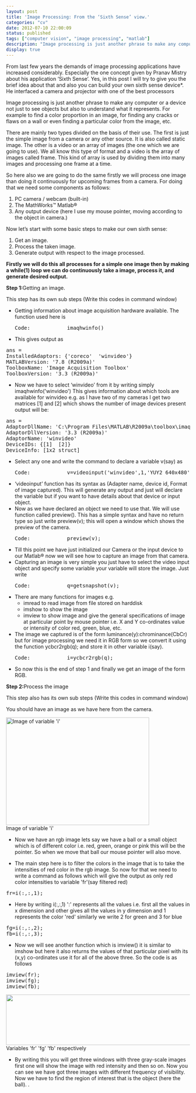 ```yaml
---
layout: post
title: 'Image Processing: From the ‘Sixth Sense’ view.'
categories: "cv"
date: 2012-07-10 22:00:09
status: published
tags: ["computer vision", "image processing", "matlab"]
description: "Image processing is just another phrase to make any computer or a device not just to see objects but also to understand what it represents."
display: true
---
```

From last few years the demands of image processing applications have increased considerably. Especially the one concept given by Pranav Mistry about his application ‘Sixth Sense’. Yes, in this post I will try to give you the brief idea about that and also you can build your own sixth sense device*. He interfaced a camera and projector with one of the best processors

Image processing is just another phrase to make any computer or a device not just to see objects but also to understand what it represents. For example to find a color proportion in an image, for finding any cracks or flaws on a wall or even finding a particular color from the image, etc.

<!--more-->

There are mainly two types divided on the basis of their use. The first is just the simple image from a camera or any other source. It is also called static image. The other is a video or an array of images (the one which we are going to use). We all know this type of format and a video is the array of images called frame. This kind of array is used by dividing them into many images and processing one frame at a time.

So here also we are going to do the same firstly we will process one image than doing it continuously for upcoming frames from a camera. For doing that we need some components as follows:
<ol>
	<li>PC camera / webcam (built-in)</li>
	<li>The MathWorks™ Matlab®</li>
	<li>Any output device (here I use my mouse pointer, moving according to the object in camera.)</li>
</ol>
Now let’s start with some basic steps to make our own sixth sense:
<ol>
	<li>Get an image.</li>
	<li>Process the taken image.</li>
	<li>Generate output with respect to the image processed.</li>
</ol>
<strong>Firstly we will do this all processes for a simple one image then by making a while(1) loop we can do continuously take a image, process it, and generate desired output.</strong>

<strong>Step 1:</strong>Getting an image.

This step has its own sub steps (Write this codes in command window)
<ul>
	<li>Getting information about image acquisition hardware available. The function used here is
<pre>Code:            imaqhwinfo()</pre>
</li>
	<li>This gives output as</li>
</ul>
<pre>ans =
InstalledAdaptors: {'coreco'  'winvideo'}
MATLABVersion: '7.8 (R2009a)'
ToolboxName: 'Image Acquisition Toolbox'
ToolboxVersion: '3.3 (R2009a)'</pre>
<ul>
	<li>Now we have to select ‘winvideo’ from it by writing simply imaqhwinfo('winvideo') This gives information about which tools are available for winvideo e.g. as I have two of my cameras I get two matrices [1] and [2] which shows the number of image devices present output will be:</li>
</ul>
<pre>ans =
AdaptorDllName: 'C:\Program Files\MATLAB\R2009a\toolbox\imaq\imaqadaptors\win32\mwwinvideoimaq.dll'
AdaptorDllVersion: '3.3 (R2009a)'
AdaptorName: 'winvideo'
DeviceIDs: {[1]  [2]}
DeviceInfo: [1x2 struct]</pre>
<ul>
	<li>Select any one and write the command to declare a variable v(say) as
<pre>Code:            v=videoinput('winvideo',1,'YUY2_640x480');</pre>
</li>
	<li>‘videoinput’ function has its syntax as (Adapter name, device id, Format of image captured). This will generate any output and just will declare the variable but if you want to have details about that device or input object.</li>
	<li>Now as we have declared an object we need to use that. We will use function called preview(). This has a simple syntax and have no return type so just write preview(v); this will open a window which shows the preview of the camera.
<pre>Code:            preview(v);</pre>
</li>
	<li>Till this point we have just initialized our Camera or the input device to our Matlab® now we will see how to capture an image from that camera.</li>
	<li>Capturing an image is very simple you just have to select the video input object and specify some variable your variable will store the image. Just write
<pre>Code:            q=getsnapshot(v);</pre>
</li>
	<li>There are many functions for images e.g.
<ul>
	<li>imread to read image from file stored on harddisk</li>
	<li>imshow to show the image</li>
	<li>imview to show image and give the general specifications of image at particular point by mouse pointer i.e. X and Y co-ordinates value or intensity of color red, green, blue, etc.</li>
</ul>
</li>
	<li>The image we captured is of the form luminance(y):chrominance(CbCr) but for image processing we need it in RGB form so we convert it using the function ycbcr2rgb(q); and store it in other variable i(say).
<pre>Code:            i=ycbcr2rgb(q);</pre>
</li>
	<li>So now this is the end of step 1 and finally we get an image of the form RGB.</li>
</ul>


<b>Step 2:</b>Process the image

This step also has its own sub steps (Write this codes in command window)

You should have an image as we have here from the camera.
<div id="container" width=392><a href="http://dtchanpura.files.wordpress.com/2012/08/rgbimage.png"><img class=" wp-image-92 " title="rgbimage" alt="Image of variable 'i'" src="http://dtchanpura.files.wordpress.com/2012/08/rgbimage.png" width="392" height="294" /></a><br /> Image of variable 'i'</div>

<ul>
	<li>Now we have an rgb image lets say we have a ball or a small object which is of different color i.e. red, green, orange or pink this will be the pointer. So when we move that ball our mouse pointer will also move.</li>
</ul>
<ul>
	<li>The main step here is to filter the colors in the image that is to take the intensities of red color in the rgb image. So now for that we need to write a command as follows which will give the output as only red color intensities to variable 'fr'(say filtered red)</li>
</ul>
<pre >fr=i(:,:,1);</pre>
<ul>
	<li>Here by writing i(:,:,1) ':' represents all the values i.e. first all the values in x dimension and other gives all the values in y dimension and 1 represents the color 'red' similarly we write 2 for green and 3 for blue</li>
</ul>
<pre>fg=i(:,:,2);
fb=i(:,:,3);</pre>
<ul>
	<li>Now we will see another function which is imview() it is similar to imshow but here it also returns the values of that particular pixel with its (x,y) co-ordinates use it for all of the above three. So the code is as follows</li>
</ul>
<pre>
imview(fr);
imview(fg);
imview(fb);
</pre>
<div id="container">
<a href="http://dtchanpura.files.wordpress.com/2012/08/frfgfb.png"><img class="size-full wp-image-93" title="frfgfb" alt="" src="http://dtchanpura.files.wordpress.com/2012/08/frfgfb.png" width="560" height="138" /></a><br /> Variables 'fr' 'fg' 'fb' respectively</div>
<ul>
	<li>By writing this you will get three windows with three gray-scale images first one will show the image with red intensity and then so on. Now you can see we have got three images with different frequency of visibility. Now we have to find the region of interest that is the object (here the ball). <em>.</em></li>
</ul>

